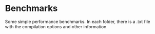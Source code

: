 # Benchmarks
Some simple performance benchmarks. In each folder, there is a .txt file with the compilation options and other information. 

